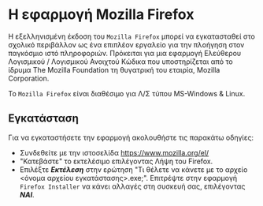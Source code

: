 # Η εφαρμογή Mozilla Firefox

Η εξελληνισμένη έκδοση του ```Mozilla Firefox``` μπορεί να εγκατασταθεί στο σχολικό περιβάλλον ως ένα επιπλέον εργαλείο για την πλοήγηση στον παγκόσμιο ιστό πληροφοριών. Πρόκειται για μια εφαρμογή Ελεύθερου Λογισμικού / Λογισμικού Ανοιχτού Κώδικα που υποστηρίζεται από το ίδρυμα The Mozilla Foundation τη θυγατρική του εταιρία, Mozilla Corporation. 

Το ```Mozilla Firefox``` είναι διαθέσιμο για Λ/Σ τύπου MS-Windows & Linux.

## Εγκατάσταση

Για να εγκαταστήσετε την εφαρμογή ακολουθήστε τις παρακάτω οδηγίες:

- Συνδεθείτε με την ιστοσελίδα <https://www.mozilla.org/el/>
- "Κατεβάστε" το εκτελέσιμο επιλέγοντας Λήψη του Firefox.
- Επιλέξτε ***Εκτέλεση*** στην ερώτηση "Τι θέλετε να κάνετε με το αρχείο <όνομα αρχείου εγκατάστασης>.exe;".
Επιτρέψτε στην εφαρμογή ```Firefox Installer``` να κάνει αλλαγές στη συσκευή σας, επιλέγοντας ***ΝΑΙ***.

